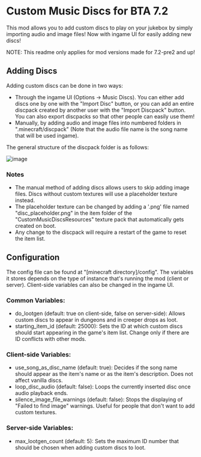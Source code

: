 # Custom Music Discs for BTA 7.2
This mod allows you to add custom discs to play on your jukebox by simply importing audio and image files! Now with ingame UI for easily adding new discs!

NOTE: This readme only applies for mod versions made for 7.2-pre2 and up!
## Adding Discs
Adding custom discs can be done in two ways:
- Through the ingame UI (Options -> Music Discs). You can either add discs one by one with the "Import Disc" button, or you can add an entire discpack created by another user with the "Import Discpack" button. You can also export discpacks so that other people can easily use them!
- Manually, by adding audio and image files into numbered folders in ".minecraft/discpack" (Note that the audio file name is the song name that will be used ingame).

The general structure of the discpack folder is as follows:

![image](https://github.com/user-attachments/assets/025d980a-8036-4956-b467-cce4e57806f2)

### Notes
- The manual method of adding discs allows users to skip adding image files. Discs without custom textures will use a placeholder texture instead. 
- The placeholder texture can be changed by adding a '.png' file named "disc_placeholder.png" in the item folder of the "CustomMusicDiscsResources" texture pack that automatically gets created on boot.
- Any change to the discpack will require a restart of the game to reset the item list.

## Configuration
The config file can be found at "[minecraft directory]/config". The variables it stores depends on the type of instance that's running the mod (client or server).
Client-side variables can also be changed in the ingame UI.

### Common Variables:
- do_lootgen (default: true on client-side, false on server-side): Allows custom discs to appear in dungeons and in creeper drops as loot.
- starting_item_id (default: 25000): Sets the ID at which custom discs should start appearing in the game's item list. Change only if there are ID conflicts with other mods.

### Client-side Variables:
- use_song_as_disc_name (default: true): Decides if the song name should appear as the item's name or as the item's description. Does not affect vanilla discs.
- loop_disc_audio (default: false): Loops the currently inserted disc once audio playback ends.
- silence_image_file_warnings (default: false): Stops the displaying of "Failed to find image" warnings. Useful for people that don't want to add custom textures.

### Server-side Variables:
- max_lootgen_count (default: 5): Sets the maximum ID number that should be chosen when adding custom discs to loot.
